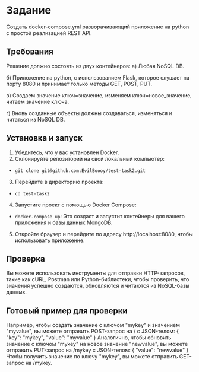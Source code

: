 # Задание
Создать docker-compose.yml разворачивающий приложение на python с простой реализацией REST API.

## Требования
Решение должно состоять из двух контейнеров:
а) Любая NoSQL DB.

б) Приложение на python, с использованием Flask, которое слушает на порту 8080 и принимает только методы GET, POST, PUT.

в) Создаем значение ключ=значение, изменяем ключ=новое_значение, читаем значение ключа.

г) Вновь созданные объекты должны создаваться, изменяться и читаться из NoSQL DB.

## Установка и запуск
1. Убедитесь, что у вас установлен Docker.
2. Склонируйте репозиторий на свой локальный компьютер:
- `git clone git@github.com:EvilBoooy/test-task2.git`
3. Перейдите в директорию проекта:
- `cd test-task2`
4. Запустите проект с помощью Docker Compose:
  - `docker-compose up`: Это создаст и запустит контейнеры для вашего приложения и базы данных MongoDB.
5. Откройте браузер и перейдите по адресу http://localhost:8080, чтобы использовать приложение.

## Проверка
Вы можете использовать инструменты для отправки HTTP-запросов, такие как cURL, Postman или Python-библиотеки, чтобы проверить, что значения успешно создаются, обновляются и читаются из NoSQL-базы данных.

## Готовый пример для проверки
Например, чтобы создать значение с ключом "mykey" и значением "myvalue", вы можете отправить POST-запрос на / с JSON-телом:
{
  "key": "mykey",
  "value": "myvalue"
}
Аналогично, чтобы обновить значение с ключом "mykey" на новое значение "newvalue", вы можете отправить PUT-запрос на /mykey с JSON-телом:
{
  "value": "newvalue"
}
Чтобы получить значение по ключу "mykey", вы можете отправить GET-запрос на /mykey.
